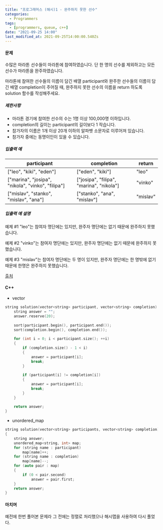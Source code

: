 ```yaml
---
title: "프로그래머스 (해시)1 - 완주하지 못한 선수"
categories:
  - Programmers
tags:
  - [programmers, queue, c++]
date: "2021-09-25 14:00"
last_modified_at: 2021-09-25T14:00:00.540Zs
---
```


#### 문제

수많은 마라톤 선수들이 마라톤에 참여하였습니다. 단 한 명의 선수를 제외하고는 모든 선수가 마라톤을 완주하였습니다.

마라톤에 참여한 선수들의 이름이 담긴 배열 participant와 완주한 선수들의 이름이 담긴 배열 completion이 주어질 때, 완주하지 못한 선수의 이름을 return 하도록 solution 함수를 작성해주세요.

##### 제한사항

- 마라톤 경기에 참여한 선수의 수는 1명 이상 100,000명 이하입니다.
- completion의 길이는 participant의 길이보다 1 작습니다.
- 참가자의 이름은 1개 이상 20개 이하의 알파벳 소문자로 이루어져 있습니다.
- 참가자 중에는 동명이인이 있을 수 있습니다.

##### 입출력 예

| participant                                       | completion                               | return   |
| ------------------------------------------------- | ---------------------------------------- | -------- |
| ["leo", "kiki", "eden"]                           | ["eden", "kiki"]                         | "leo"    |
| ["marina", "josipa", "nikola", "vinko", "filipa"] | ["josipa", "filipa", "marina", "nikola"] | "vinko"  |
| ["mislav", "stanko", "mislav", "ana"]             | ["stanko", "ana", "mislav"]              | "mislav" |

##### 입출력 예 설명

예제 #1
"leo"는 참여자 명단에는 있지만, 완주자 명단에는 없기 때문에 완주하지 못했습니다.

예제 #2
"vinko"는 참여자 명단에는 있지만, 완주자 명단에는 없기 때문에 완주하지 못했습니다.

예제 #3
"mislav"는 참여자 명단에는 두 명이 있지만, 완주자 명단에는 한 명밖에 없기 때문에 한명은 완주하지 못했습니다.

[출처](http://hsin.hr/coci/archive/2014_2015/contest2_tasks.pdf)

#### C++

* vector

```cpp
string solution(vector<string> participant, vector<string> completion) {
    string answer = "";
    answer.reserve(20);
    
    sort(participant.begin(), participant.end());
    sort(completion.begin(), completion.end());
    
    for (int i = 0; i < participant.size(); ++i)
    {
        if (completion.size() - 1 < i)
        {
            answer = participant[i];
            break;
        }
            
        if (participant[i] != completion[i])
        {
            answer = participant[i];
            break;
        }
    }
    
    return answer;
}
```

* unordered_map

```c++
string solution(vector<string> participants, vector<string> completion)
{
    string answer;
    unordered_map<string, int> map;
    for (string name : participant)
        map[name]++;
    for (string name : completion)
        map[name]--;
    for (auto pair : map)
    {
        if (0 < pair.second)
            answer = pair.first;
    }
    return answer;
}
```

#### 마치며

예전에 한번 풀어본 문제라 그 전에는 정렬로 처리했으나 해시맵을 사용하여 다시 풀었다.